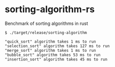 # sorting-algorithm-rs
Benchmark of sorting algorithms in rust


```
$ ./target/release/sorting-algorithm
```

```
"quick_sort" algorithm takes 1 ms to run
"selection_sort" algorithm takes 127 ms to run
"merge_sort" algorithm takes 1 ms to run
"bubble_sort" algorithm takes 53 ms to run
"insertion_sort" algorithm takes 45 ms to run
```

